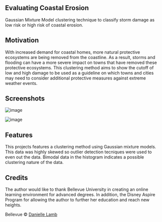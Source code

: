 ## Evaluating Coastal Erosion
Gaussian Mixture Model clustering technique to classify storm damage as low risk or high risk of coastal erosion. 

## Motivation
With increased demand for coastal homes, more natural protective ecosystems are being removed from the coastline. As a result, storms and flooding can have a more severe impact on towns that have removed these protective ecosystems. This clustering method aims to show the cutoff of low and high damage to be used as a guideline on which towns and cities may need to consider additional protective measures against extreme weather events.

## Screenshots
![image](https://user-images.githubusercontent.com/54485579/156068606-6c16e919-eee5-4a39-ba01-81d63a7abab2.png)

![image](https://user-images.githubusercontent.com/54485579/156068705-94cf08ae-3318-4709-bc9f-eeb903dc780e.png)

## Features
This projects features a clustering method using Gaussian mixture models. This data was highly skewed so outlier detection tecniques were used to even out the data. Bimodal data in the histogram indicates a possible clustering nature of the data.

## Credits
The author would like to thank Bellevue University in creating an online learning environment for advanced degrees. In addition, the Disney Aspire Program for allowing the author to further her education and reach new heights. 

Bellevue © [Danielle Lamb](2022)

